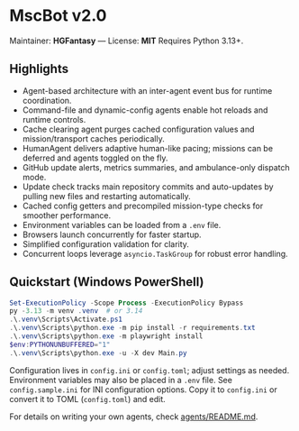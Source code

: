 # MscBot v2.0
Maintainer: **HGFantasy** — License: **MIT**
Requires Python 3.13+.

## Highlights
- Agent-based architecture with an inter-agent event bus for runtime coordination.
- Command-file and dynamic-config agents enable hot reloads and runtime controls.
- Cache clearing agent purges cached configuration values and mission/transport caches periodically.
- HumanAgent delivers adaptive human-like pacing; missions can be deferred and agents toggled on the fly.
- GitHub update alerts, metrics summaries, and ambulance-only dispatch mode.
- Update check tracks main repository commits and auto-updates by pulling new files and restarting automatically.
- Cached config getters and precompiled mission-type checks for smoother performance.
- Environment variables can be loaded from a `.env` file.
- Browsers launch concurrently for faster startup.
- Simplified configuration validation for clarity.
- Concurrent loops leverage `asyncio.TaskGroup` for robust error handling.

## Quickstart (Windows PowerShell)
```powershell
Set-ExecutionPolicy -Scope Process -ExecutionPolicy Bypass
py -3.13 -m venv .venv  # or 3.14
.\.venv\Scripts\Activate.ps1
.\.venv\Scripts\python.exe -m pip install -r requirements.txt
.\.venv\Scripts\python.exe -m playwright install
$env:PYTHONUNBUFFERED="1"
.\.venv\Scripts\python.exe -u -X dev Main.py
```

Configuration lives in `config.ini` or `config.toml`; adjust settings as needed. Environment
variables may also be placed in a `.env` file.
See `config.sample.ini` for INI configuration options. Copy it to `config.ini` or convert it to TOML (`config.toml`) and edit.

For details on writing your own agents, check [agents/README.md](agents/README.md).
